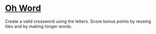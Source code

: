 
# [Oh Word](https://ohword.flanny.app)

Create a valid crossword using the letters. Score bonus points by reusing tiles and by making longer words.